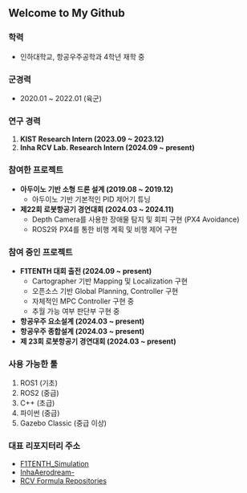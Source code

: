 ## Welcome to My Github

### 학력
- 인하대학교, 항공우주공학과 4학년 재학 중

### 군경력
- 2020.01 ~ 2022.01 (육군)

### 연구 경력
1. **KIST Research Intern (2023.09 ~ 2023.12)**
2. **Inha RCV Lab. Research Intern (2024.09 ~ present)**

### 참여한 프로젝트
- **아두이노 기반 소형 드론 설계 (2019.08 ~ 2019.12)**
  - 아두이노 기반 기본적인 PID 제어기 튜닝
- **제22회 로봇항공기 경연대회 (2024.03 ~ 2024.11)**
  - Depth Camera를 사용한 장애물 탐지 및 회피 구현 (PX4 Avoidance)
  - ROS2와 PX4를 통한 비행 계획 및 비행 제어 구현

### 참여 중인 프로젝트
- **F1TENTH 대회 출전 (2024.09 ~ present)**
  - Cartographer 기반 Mapping 및 Localization 구현
  - 오픈소스 기반 Global Planning, Controller 구현
  - 자체적인 MPC Controller 구현 중
  - 추월 가능 여부 판단부 구현 중
- **항공우주 요소설계 (2024.03 ~ present)**
- **항공우주 종합설계 (2024.03 ~ present)**
- **제 23회 로봇항공기 경연대회 (2024.03 ~ present)**

### 사용 가능한 툴
1. ROS1 (기초)
2. ROS2 (중급)
3. C++ (초급)
4. 파이썬 (중급)
5. Gazebo Classic (중급 이상)

### 대표 리포지터리 주소
- [F1TENTH_Simulation](https://github.com/kimhoyun-robotair/F1TENTH_Simulation)
- [InhaAerodream-](https://github.com/inhaswan/InhaAerodream-)
- [RCV Formula Repositories](https://github.com/orgs/rcv-formula/repositories)
